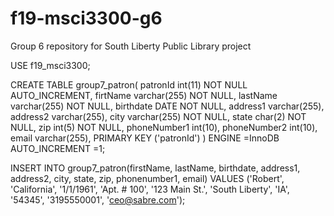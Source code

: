 # f19-msci3300-g6
Group 6 repository for South Liberty Public Library project


USE f19_msci3300;

CREATE TABLE group7_patron(
	patronId int(11) NOT NULL AUTO_INCREMENT,
	firtName varchar(255) NOT NULL,
	lastName varchar(255) NOT NULL,
	birthdate DATE NOT NULL,
	address1 varchar(255),
	address2 varchar(255),
	city varchar(255) NOT NULL,
	state char(2) NOT NULL,
	zip int(5) NOT NULL,
	phoneNumber1 int(10),
	phoneNumber2 int(10),
	email varchar(255),
PRIMARY KEY ('patronId')
) ENGINE =InnoDB AUTO_INCREMENT =1;

INSERT INTO group7_patron(firstName, lastName, birthdate, address1, address2, city, state, zip, phonenumber1, email)
VALUES ('Robert', 'California', '1/1/1961', 'Apt. # 100', '123 Main St.', 'South Liberty', 'IA', '54345', '3195550001', 'ceo@sabre.com');